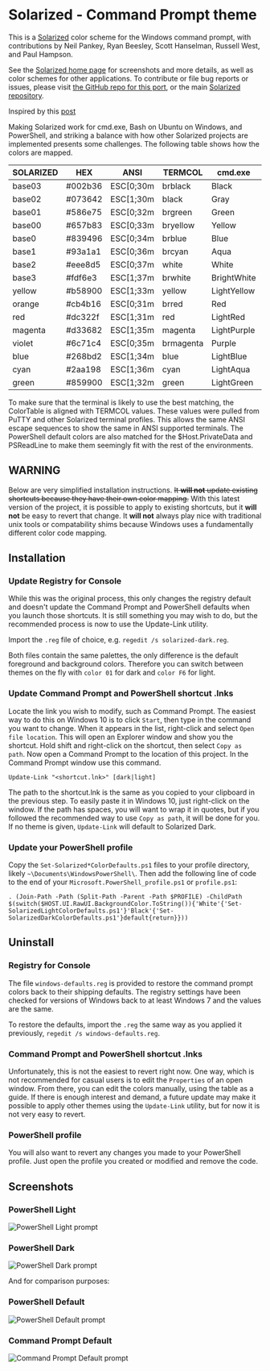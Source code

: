 Solarized - Command Prompt theme
=============================================

This is a [Solarized][1] color scheme for the Windows command prompt,
with contributions by Neil Pankey, Ryan Beesley, Scott Hanselman,
Russell West, and Paul Hampson.

See the [Solarized home page][1] for screenshots and more details,
as well as color schemes for other applications. To contribute or file bug
reports or issues, please visit [the GitHub repo for this port][2],
or the main [Solarized repository][3].

Inspired by this [post][4]

Making Solarized work for cmd.exe, Bash on Ubuntu on Windows, and PowerShell,
and striking a balance with how other Solarized projects are implemented
presents some challenges. The following table shows how the colors are mapped.

| SOLARIZED | HEX     | ANSI      | TERMCOL   | cmd.exe     | PowerShell  | ColorTable | DWORD    |
|-----------|---------|-----------|-----------|-------------|-------------|------------|----------|
| base03    | #002b36 | ESC[0;30m | brblack   | Black       | Black       | 00         | 00362b00 |
| base02    | #073642 | ESC[1;30m | black     | Gray        | DarkGray    | 08         | 00423607 |
| base01    | #586e75 | ESC[0;32m | brgreen   | Green       | DarkGreen   | 02         | 00756e58 |
| base00    | #657b83 | ESC[0;33m | bryellow  | Yellow      | DarkYellow  | 06         | 00837b65 |
| base0     | #839496 | ESC[0;34m | brblue    | Blue        | DarkBlue    | 01         | 00969483 |
| base1     | #93a1a1 | ESC[0;36m | brcyan    | Aqua        | DarkCyan    | 03         | 00a1a193 |
| base2     | #eee8d5 | ESC[0;37m | white     | White       | Gray        | 07         | 00d5e8ee |
| base3     | #fdf6e3 | ESC[1;37m | brwhite   | BrightWhite | White       | 15         | 00e3f6fd |
| yellow    | #b58900 | ESC[1;33m | yellow    | LightYellow | Yellow      | 14         | 000089b5 |
| orange    | #cb4b16 | ESC[0;31m | brred     | Red         | DarkRed     | 04         | 00164bcb |
| red       | #dc322f | ESC[1;31m | red       | LightRed    | Red         | 12         | 002f32dc |
| magenta   | #d33682 | ESC[1;35m | magenta   | LightPurple | Magenta     | 13         | 008236d3 |
| violet    | #6c71c4 | ESC[0;35m | brmagenta | Purple      | DarkMagenta | 05         | 00c4716c |
| blue      | #268bd2 | ESC[1;34m | blue      | LightBlue   | Blue        | 09         | 00d28b26 |
| cyan      | #2aa198 | ESC[1;36m | cyan      | LightAqua   | Cyan        | 11         | 0098a12a |
| green     | #859900 | ESC[1;32m | green     | LightGreen  | Green       | 10         | 00009985 |

To make sure that the terminal is likely to use the best matching, the
ColorTable is aligned with TERMCOL values. These values were pulled from PuTTY
and other Solarized terminal profiles. This allows the same ANSI escape
sequences to show the same in ANSI supported terminals. The PowerShell default
colors are also matched for the $Host.PrivateData and PSReadLine to make them
seemingly fit with the rest of the environments.

WARNING
-------

Below are very simplified installation instructions. ~~It **will not** update
existing shortcuts because they have their own color mapping.~~ With this
latest version of the project, it is possible to apply to existing shortcuts,
but it **will not** be easy to revert that change. It **will not** always play
nice with traditional unix tools or compatability shims because Windows uses a
fundamentally different color code mapping.

Installation
------------

### Update Registry for Console
While this was the original process, this only changes the registry default
and doesn't update the Command Prompt and PowerShell defaults when you launch
those shortcuts. It is still something you may wish to do, but the recommended
process is now to use the Update-Link utility.

Import the `.reg` file of choice, e.g. `regedit /s solarized-dark.reg`.

Both files contain the same palettes, the only difference is the default
foreground and background colors. Therefore you can switch between themes on
the fly with `color 01` for dark and `color F6` for light.

### Update Command Prompt and PowerShell shortcut .lnks
Locate the link you wish to modify, such as Command Prompt. The easiest way to
do this on Windows 10 is to click `Start`, then type in the command you want to
change. When it appears in the list, right-click and select `Open file
location`. This will open an Explorer window and show you the shortcut. Hold
shift and right-click on the shortcut, then select `Copy as path`. Now open a
Command Prompt to the location of this project. In the Command Prompt window
use this command.

    Update-Link "<shortcut.lnk>" [dark|light]

The path to the shortcut.lnk is the same as you copied to your clipboard in the
previous step. To easily paste it in Windows 10, just right-click on the
window. If the path has spaces, you will want to wrap it in quotes, but if you
followed the recommended way to use `Copy as path`, it will be done for you. If
no theme is given, `Update-Link` will default to Solarized Dark.

### Update your PowerShell profile
Copy the `Set-Solarized*ColorDefaults.ps1` files to your profile directory,
likely `~\Documents\WindowsPowerShell\`. Then add the following line of code
to the end of your `Microsoft.PowerShell_profile.ps1` or `profile.ps1`:

    . (Join-Path -Path (Split-Path -Parent -Path $PROFILE) -ChildPath $(switch($HOST.UI.RawUI.BackgroundColor.ToString()){'White'{'Set-SolarizedLightColorDefaults.ps1'}'Black'{'Set-SolarizedDarkColorDefaults.ps1'}default{return}}))

Uninstall
------------

### Registry for Console
The file `windows-defaults.reg` is provided to restore the command prompt
colors back to their shipping defaults. The registry settings have been
checked for versions of Windows back to at least Windows 7 and the values are
the same.

To restore the defaults, import the `.reg` the same way as you applied it
previously, `regedit /s windows-defaults.reg`.

### Command Prompt and PowerShell shortcut .lnks
Unfortunately, this is not the easiest to revert right now. One way, which is
not recommended for casual users is to edit the `Properties` of an open window.
From there, you can edit the colors manually, using the table as a guide. If
there is enough interest and demand, a future update may make it possible to
apply other themes using the `Update-Link` utility, but for now it is not very
easy to revert.

### PowerShell profile
You will also want to revert any changes you made to your PowerShell profile.
Just open the profile you created or modified and remove the code.

Screenshots
------------

### PowerShell Light
![PowerShell Light prompt][5]

### PowerShell Dark
![PowerShell Dark prompt][6]

And for comparison purposes:
### PowerShell Default
![PowerShell Default prompt][7]

### Command Prompt Default
![Command Prompt Default prompt][8]

[1]: http://ethanschoonover.com/solarized
[2]: https://github.com/neilpa/cmd-colors-solarized
[3]: https://github.com/altercation/solarized
[4]: https://github.com/altercation/solarized/issues/127
[5]: https://raw.github.com/neilpa/cmd-colors-solarized/master/PowerShell-light.png
[6]: https://raw.github.com/neilpa/cmd-colors-solarized/master/PowerShell-dark.png
[7]: https://raw.github.com/neilpa/cmd-colors-solarized/master/PowerShell-default.png
[8]: https://raw.github.com/neilpa/cmd-colors-solarized/master/cmd-default.png
